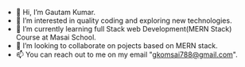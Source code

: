 - 👋 Hi, I’m Gautam Kumar.
- 👀 I’m interested in quality coding and exploring new technologies.
- 🌱 I’m currently learning full Stack web Development(MERN Stack) Course at Masai School.
- 💞️ I’m looking to collaborate on pojects based on MERN stack.
- 📫 You can reach out to me on my email "gkomsai788@gmail.com".

<!---
gkomsai/gkomsai is a ✨ special ✨ repository because its `README.md` (this file) appears on your GitHub profile.
You can click the Preview link to take a look at your changes.
--->
